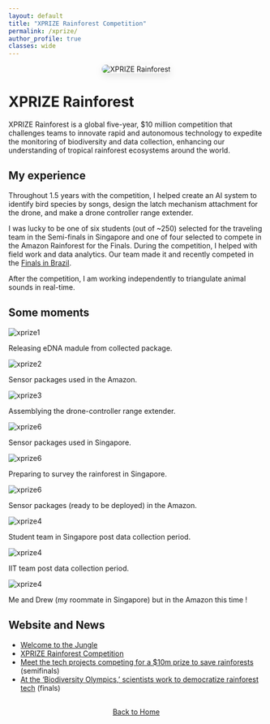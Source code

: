 ```yaml
---
layout: default
title: "XPRIZE Rainforest Competition"
permalink: /xprize/
author_profile: true
classes: wide
---
```


<div style="text-align: center; margin-bottom: 30px;">
  <img src="{{ site.baseurl }}/assets/images/xprize_6.JPG" alt="XPRIZE Rainforest" style="max-width: 100%; height: auto; border-radius: 15px; box-shadow: 0 5px 15px rgba(0, 0, 0, 0.1);">
</div>

# XPRIZE Rainforest

XPRIZE Rainforest is a global five-year, $10 million competition that challenges teams to innovate rapid and autonomous technology to expedite the monitoring of biodiversity and data collection, enhancing our understanding of tropical rainforest ecosystems around the world. 

## My experience

Throughout 1.5 years with the competition, I helped create an AI system to identify bird species by songs, design the latch mechanism attachment for the drone, and make a drone controller range extender. 

I was lucky to be one of six students (out of ~250) selected for the traveling team in the Semi-finals in Singapore and one of four selected to compete in the Amazon Rainforest for the Finals. During the competition, I helped with field work and data analytics. Our team made it and recently competed in the [Finals in Brazil](https://www.iit.edu/news/team-led-illinois-tech-professor-returns-amazon-after-competing-xprize-rainforest-finals).

After the competition, I am working independently to triangulate animal sounds in real-time.

## Some moments

<div class="scrollable-gallery">
  <div class="gallery-item">
    <img src="{{ site.baseurl }}/assets/images/xprize_1.jpeg" alt="xprize1">
    <p class="gallery-description">Releasing eDNA madule from collected package.</p>
  </div>

  <div class="gallery-item">
    <img src="{{ site.baseurl }}/assets/images/xprize_2.JPG" alt="xprize2">
    <p class="gallery-description">Sensor packages used in the Amazon.</p>
  </div>

  <div class="gallery-item">
    <img src="{{ site.baseurl }}/assets/images/xprize_3.jpeg" alt="xprize3">
    <p class="gallery-description">Assemblying the drone-controller range extender.</p>
  </div>

  <div class="gallery-item">
    <img src="{{ site.baseurl }}/assets/images/xprize_4.JPG" alt="xprize6">
    <p class="gallery-description">Sensor packages used in Singapore.</p>
  </div>

  <div class="gallery-item">
    <img src="{{ site.baseurl }}/assets/images/xprize_5.JPG" alt="xprize6">
    <p class="gallery-description">Preparing to survey the rainforest in Singapore.</p>
  </div>

  <div class="gallery-item">
    <img src="{{ site.baseurl }}/assets/images/xprize_6.JPG" alt="xprize6">
    <p class="gallery-description">Sensor packages (ready to be deployed) in the Amazon.</p>
  </div>

  <div class="gallery-item">
    <img src="{{ site.baseurl }}/assets/images/xprize_7.JPG" alt="xprize4">
    <p class="gallery-description">Student team in Singapore post data collection period.</p>
  </div>

  <div class="gallery-item">
    <img src="{{ site.baseurl }}/assets/images/xprize_8.JPG" alt="xprize4">
    <p class="gallery-description">IIT team post data collection period.</p>
  </div>

  <div class="gallery-item">
    <img src="{{ site.baseurl }}/assets/images/xprize_9.JPG" alt="xprize4">
    <p class="gallery-description">Me and Drew (my roommate in Singapore) but in the Amazon this time !</p>
  </div>
</div>

## Website and News
- [Welcome to the Jungle](https://w2j.team/)
- [XPRIZE Rainforest Competition](https://www.xprize.org/prizes/rainforest)
- [Meet the tech projects competing for a $10m prize to save rainforests](https://news.mongabay.com/2023/06/meet-the-tech-projects-competing-for-a-10m-prize-to-save-rainforests/) (semifinals)
- [At the ‘Biodiversity Olympics,’ scientists work to democratize rainforest tech](https://news.mongabay.com/2024/08/xprize-foundation-finals-rainforest-tech/) (finals)

<div style="text-align: center; margin-top: 30px;">
  <a href="{{ site.baseurl }}/" class="btn btn-home">Back to Home</a>
</div>